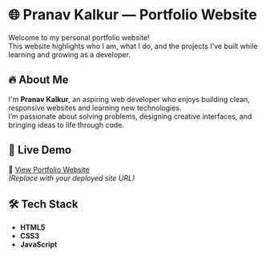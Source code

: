 # 🌐 Pranav Kalkur — Portfolio Website

Welcome to my personal portfolio website!  
This website highlights who I am, what I do, and the projects I've built while learning and growing as a developer.

## 🔥 About Me

I'm **Pranav Kalkur**, an aspiring web developer who enjoys building clean, responsive websites and learning new technologies.  
I’m passionate about solving problems, designing creative interfaces, and bringing ideas to life through code.

## 🚀 Live Demo

🔗 [View Portfolio Website](https://your-portfolio-link.com)  
*(Replace with your deployed site URL)*

## 🛠️ Tech Stack

- **HTML5**
- **CSS3**
- **JavaScript**
